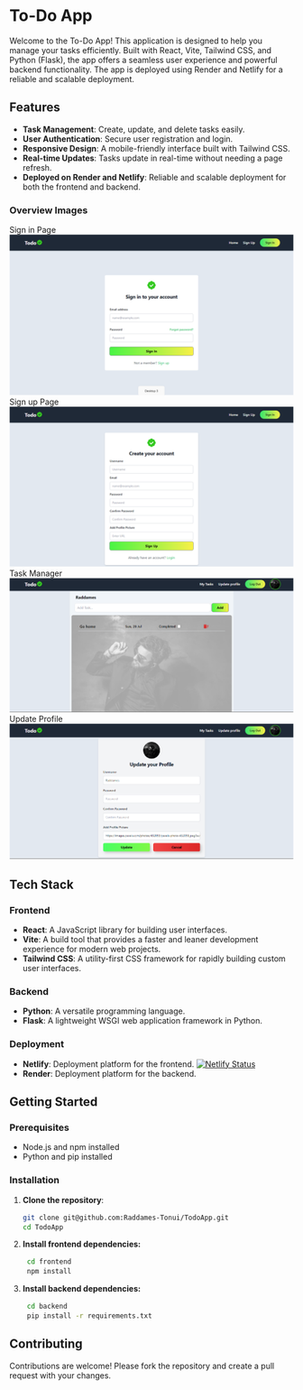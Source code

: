 # To-Do App

Welcome to the To-Do App! This application is designed to help you manage your tasks efficiently. Built with React, Vite, Tailwind CSS, and Python (Flask), the app offers a seamless user experience and powerful backend functionality. The app is deployed using Render and Netlify for a reliable and scalable deployment.

## Features

- **Task Management**: Create, update, and delete tasks easily.
- **User Authentication**: Secure user registration and login.
- **Responsive Design**: A mobile-friendly interface built with Tailwind CSS.
- **Real-time Updates**: Tasks update in real-time without needing a page refresh.
- **Deployed on Render and Netlify**: Reliable and scalable deployment for both the frontend and backend.

### Overview Images
Sign in Page
![Sign In](./assets/signin.png)
Sign up Page
![Sign Up](./assets/signup.png)
Task Manager
![Task Manager](./assets/taskmanager.png)
Update Profile
![Update Profile](./assets/updateProfile.png)

## Tech Stack

### Frontend

- **React**: A JavaScript library for building user interfaces.
- **Vite**: A build tool that provides a faster and leaner development experience for modern web projects.
- **Tailwind CSS**: A utility-first CSS framework for rapidly building custom user interfaces.

### Backend

- **Python**: A versatile programming language.
- **Flask**: A lightweight WSGI web application framework in Python.

### Deployment

- **Netlify**: Deployment platform for the frontend.
[![Netlify Status](https://api.netlify.com/api/v1/badges/69d6e67f-1b30-40e5-be9b-6abf018367e6/deploy-status)](https://app.netlify.com/sites/todoappstarter/deploys)
- **Render**: Deployment platform for the backend.

## Getting Started

### Prerequisites

- Node.js and npm installed
- Python and pip installed

### Installation

1. **Clone the repository**:

   ```bash
   git clone git@github.com:Raddames-Tonui/TodoApp.git
   cd TodoApp

2. **Install frontend dependencies:**

   ```bash
    cd frontend
    npm install

3. **Install backend dependencies:**

   ```bash
    cd backend
    pip install -r requirements.txt

## Contributing
Contributions are welcome! Please fork the repository and create a pull request with your changes.